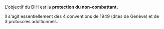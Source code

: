 L'objectif du DIH est la **protection du non-combattant.**

Il s'agit essentiellement des 4 conventions de 1949 (dites de Genève) et de 3 protocoles additionnels.